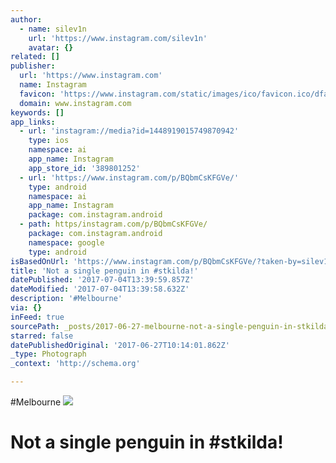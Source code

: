 ```yaml
---
author:
  - name: silev1n
    url: 'https://www.instagram.com/silev1n'
    avatar: {}
related: []
publisher:
  url: 'https://www.instagram.com'
  name: Instagram
  favicon: 'https://www.instagram.com/static/images/ico/favicon.ico/dfa85bb1fd63.ico'
  domain: www.instagram.com
keywords: []
app_links:
  - url: 'instagram://media?id=1448919015749870942'
    type: ios
    namespace: ai
    app_name: Instagram
    app_store_id: '389801252'
  - url: 'https://www.instagram.com/p/BQbmCsKFGVe/'
    type: android
    namespace: ai
    app_name: Instagram
    package: com.instagram.android
  - path: https/instagram.com/p/BQbmCsKFGVe/
    package: com.instagram.android
    namespace: google
    type: android
isBasedOnUrl: 'https://www.instagram.com/p/BQbmCsKFGVe/?taken-by=silev1n'
title: 'Not a single penguin in #stkilda!'
datePublished: '2017-07-04T13:39:59.857Z'
dateModified: '2017-07-04T13:39:58.632Z'
description: '#Melbourne'
via: {}
inFeed: true
sourcePath: _posts/2017-06-27-melbourne-not-a-single-penguin-in-stkilda-shotoniphone7.md
starred: false
datePublishedOriginal: '2017-06-27T10:14:01.862Z'
_type: Photograph
_context: 'http://schema.org'

---
```

\#Melbourne
![](https://imgflo.herokuapp.com/graph/2b2431f8e7ba7b0/310be0f1f54bc5e179756a85cd5d2041/noop.jpg?input=https%3A%2F%2Fscontent.cdninstagram.com%2Ft51.2885-15%2Fs640x640%2Fsh0.08%2Fe35%2F16585521_1355279364523298_6920729568550584320_n.jpg)

# Not a single penguin in \#stkilda!
